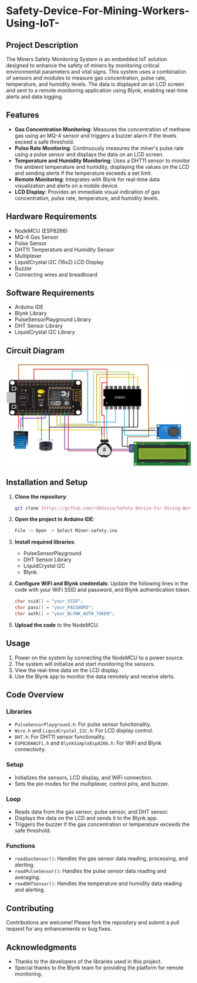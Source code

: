 # Safety-Device-For-Mining-Workers-Using-IoT-


## Project Description

The Miners Safety Monitoring System is an embedded IoT solution designed to enhance the safety of miners by monitoring critical environmental parameters and vital signs. This system uses a combination of sensors and modules to measure gas concentration, pulse rate, temperature, and humidity levels. The data is displayed on an LCD screen and sent to a remote monitoring application using Blynk, enabling real-time alerts and data logging.

## Features

- **Gas Concentration Monitoring**: Measures the concentration of methane gas using an MQ-4 sensor and triggers a buzzer alarm if the levels exceed a safe threshold.
- **Pulse Rate Monitoring**: Continuously measures the miner's pulse rate using a pulse sensor and displays the data on an LCD screen.
- **Temperature and Humidity Monitoring**: Uses a DHT11 sensor to monitor the ambient temperature and humidity, displaying the values on the LCD and sending alerts if the temperature exceeds a set limit.
- **Remote Monitoring**: Integrates with Blynk for real-time data visualization and alerts on a mobile device.
- **LCD Display**: Provides an immediate visual indication of gas concentration, pulse rate, temperature, and humidity levels.

## Hardware Requirements

- NodeMCU (ESP8266)
- MQ-4 Gas Sensor
- Pulse Sensor
- DHT11 Temperature and Humidity Sensor
- Multiplexer
- LiquidCrystal I2C (16x2) LCD Display
- Buzzer
- Connecting wires and breadboard

## Software Requirements

- Arduino IDE
- Blynk Library
- PulseSensorPlayground Library
- DHT Sensor Library
- LiquidCrystal I2C Library

## Circuit Diagram

![Circuit Diagram](Circuit.jpg)

## Installation and Setup

1. **Clone the repository**:
    ```sh
    git clone [https://github.com/rdbhaiya/Safety-Device-For-Mining-Workers-Using-IoT.git](https://github.com/rdbhaiya/Safety-Device-For-Mining-Workers-Using-IoT-.git)
    ```

2. **Open the project in Arduino IDE**:
    ```sh
    File -> Open -> Select Miner-safety.ino
    ```

3. **Install required libraries**:
    - PulseSensorPlayground
    - DHT Sensor Library
    - LiquidCrystal I2C
    - Blynk

4. **Configure WiFi and Blynk credentials**:
    Update the following lines in the code with your WiFi SSID and password, and Blynk authentication token.
    ```cpp
    char ssid[] = "your_SSID";
    char pass[] = "your_PASSWORD";
    char auth[] = "your_BLYNK_AUTH_TOKEN";
    ```

5. **Upload the code** to the NodeMCU.

## Usage

1. Power on the system by connecting the NodeMCU to a power source.
2. The system will initialize and start monitoring the sensors.
3. View the real-time data on the LCD display.
4. Use the Blynk app to monitor the data remotely and receive alerts.

## Code Overview

### Libraries

- `PulseSensorPlayground.h`: For pulse sensor functionality.
- `Wire.h` and `LiquidCrystal_I2C.h`: For LCD display control.
- `DHT.h`: For DHT11 sensor functionality.
- `ESP8266WiFi.h` and `BlynkSimpleEsp8266.h`: For WiFi and Blynk connectivity.

### Setup

- Initializes the sensors, LCD display, and WiFi connection.
- Sets the pin modes for the multiplexer, control pins, and buzzer.

### Loop

- Reads data from the gas sensor, pulse sensor, and DHT sensor.
- Displays the data on the LCD and sends it to the Blynk app.
- Triggers the buzzer if the gas concentration or temperature exceeds the safe threshold.

### Functions

- `readGasSensor()`: Handles the gas sensor data reading, processing, and alerting.
- `readPulseSensor()`: Handles the pulse sensor data reading and averaging.
- `readDHTSensor()`: Handles the temperature and humidity data reading and alerting.

## Contributing

Contributions are welcome! Please fork the repository and submit a pull request for any enhancements or bug fixes.


## Acknowledgments

- Thanks to the developers of the libraries used in this project.
- Special thanks to the Blynk team for providing the platform for remote monitoring.
